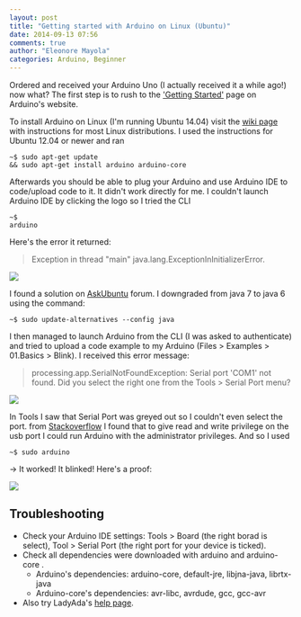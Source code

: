 ```yaml
---
layout: post
title: "Getting started with Arduino on Linux (Ubuntu)"
date: 2014-09-13 07:56
comments: true
author: "Eleonore Mayola"
categories: Arduino, Beginner
---
```


Ordered and received your Arduino Uno (I actually received it a while ago!) now what? The first step is to rush to the ['Getting Started'](http://arduino.cc/en/Guide/HomePage) page on Arduino's website. 

To install Arduino on Linux (I'm running Ubuntu 14.04) visit the [wiki page](http://playground.arduino.cc/Learning/Linux) with instructions for most Linux distributions. I used the instructions for Ubuntu 12.04 or newer and ran <pre><code>~$ sudo apt-get update && sudo apt-get install arduino arduino-core</code></pre> 
Afterwards you should be able to plug your Arduino and use Arduino IDE to code/upload code to it. It didn't work directly for me. I couldn't launch Arduino IDE by clicking the logo so I tried the CLI <pre><code>~$ arduino</code></pre> Here's the error it returned:

> Exception in thread "main" java.lang.ExceptionInInitializerError.

<img src="{{ root_url }}/images/arduino_bug1.png" />

I found a solution on [AskUbuntu](http://askubuntu.com/questions/26474/unable-to-install-arduino) forum. I downgraded from java 7 to java 6 using the command: <pre><code>~$ sudo update-alternatives --config java</code></pre>
I then managed to launch Arduino from the CLI (I was asked to authenticate) and tried to upload a code example to my Arduino (Files > Examples > 01.Basics > Blink).
I received this error message: 

> processing.app.SerialNotFoundException: Serial port 'COM1' not found. Did you select the right one from the Tools > Serial Port menu?

<img src="{{ root_url }}/images/arduinobug2.png" />

In Tools I saw that Serial Port was greyed out so I couldn't even select the port.
from [Stackoverflow](http://stackoverflow.com/questions/19322432/arduino-tools-serial-port-greyed-out) I found that to give read and write privilege on the usb port I could run Arduino with the administrator privileges.
And so I used <pre><code>~$ sudo arduino</code></pre> -> It worked! It blinked!
Here's a proof:

<img src="{{ root_url }}/images/arduino_blinks.jpg" />

Troubleshooting
--------------
* Check your Arduino IDE settings: Tools > Board (the right borad is select), Tool > Serial Port (the right port for your device is ticked).
* Check all dependencies were downloaded with arduino and arduino-core .
  * Arduino's dependencies: arduino-core, default-jre, libjna-java, librtx-java
  * Arduino-core's dependencies: avr-libc, avrdude, gcc, gcc-avr
* Also try LadyAda's [help page](http://www.ladyada.net/learn/arduino/help.html). 
